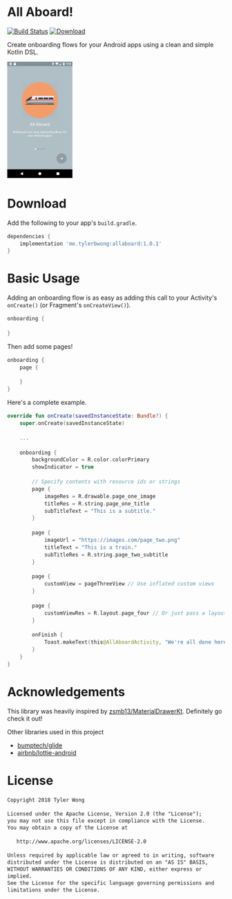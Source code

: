 # All Aboard!

[![Build Status](https://travis-ci.org/tylerbwong/AllAboard.svg?branch=master)](https://travis-ci.org/tylerbwong/AllAboard)
[![Download](https://api.bintray.com/packages/tylerbwong/maven/AllAboard/images/download.svg)](https://bintray.com/tylerbwong/maven/AllAboard/_latestVersion)

Create onboarding flows for your Android apps using a clean and simple Kotlin DSL.

<img src="/art/screenshot.png" width="30%">

# Download

Add the following to your app's ```build.gradle```.

```gradle
dependencies {
    implementation 'me.tylerbwong:allaboard:1.0.1'
}
```

# Basic Usage

Adding an onboarding flow is as easy as adding this call to your Activity's ```onCreate()``` (or Fragment's ```onCreateView()```).

```kotlin
onboarding {
    
}
```

Then add some pages! 

```kotlin
onboarding {
    page {
        
    }
}
```

Here's a complete example.

```kotlin
override fun onCreate(savedInstanceState: Bundle?) {
    super.onCreate(savedInstanceState)
    
    ...
    
    onboarding {
        backgroundColor = R.color.colorPrimary
        showIndicator = true
        
        // Specify contents with resource ids or strings
        page {
            imageRes = R.drawable.page_one_image
            titleRes = R.string.page_one_title
            subTitleText = "This is a subtitle."
        }
    
        page {
            imageUrl = "https://images.com/page_two.png"
            titleText = "This is a train."
            subTitleRes = R.string.page_two_subtitle
        }
    
        page {
            customView = pageThreeView // Use inflated custom views
        }
    
        page {
            customViewRes = R.layout.page_four // Or just pass a layout resource id!
        }
    
        onFinish {
            Toast.makeText(this@AllAboardActivity, "We're all done here!", Toast.LENGTH_LONG).show()
        }
    }
}
```

# Acknowledgements

This library was heavily inspired by [zsmb13/MaterialDrawerKt](https://github.com/zsmb13/MaterialDrawerKt). Definitely go check it out!

Other libraries used in this project

* [bumptech/glide](https://github.com/bumptech/glide)
* [airbnb/lottie-android](https://github.com/airbnb/lottie-android)

# License

    Copyright 2018 Tyler Wong

    Licensed under the Apache License, Version 2.0 (the "License");
    you may not use this file except in compliance with the License.
    You may obtain a copy of the License at

       http://www.apache.org/licenses/LICENSE-2.0

    Unless required by applicable law or agreed to in writing, software
    distributed under the License is distributed on an "AS IS" BASIS,
    WITHOUT WARRANTIES OR CONDITIONS OF ANY KIND, either express or implied.
    See the License for the specific language governing permissions and
    limitations under the License.
    
